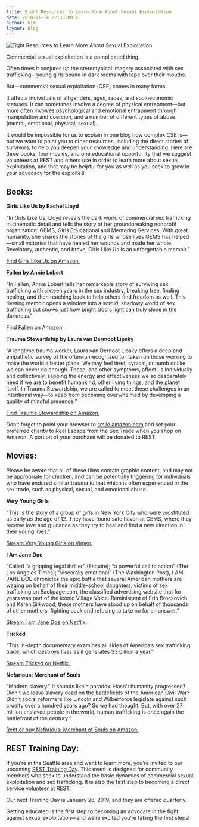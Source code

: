 ```yaml
---
title: Eight Resources to Learn More About Sexual Exploitation
date: 2018-11-14 22:33:00 Z
author: kim
layout: blog
---
```


![Eight Resources to Learn More About Sexual Exploitation](/uploads/REST_Blog_8-Resources.jpg)

Commercial sexual exploitation is a complicated thing. 

Often times it conjures up the stereotypical imagery associated with sex trafficking—young girls bound in dark rooms with tape over their mouths. 

But—commercial sexual exploitation (CSE) comes in many forms. 

It affects individuals of all genders, ages, races, and socioeconomic statuses. It can sometimes involve a degree of physical entrapment—but more often involves psychological and emotional entrapment through manipulation and coercion, and a number of different types of abuse (mental, emotional, physical, sexual). 

It would be impossible for us to explain in one blog how complex CSE is—but we want to point you to other resources, including the direct stories of survivors, to help you deepen your knowledge and understanding. Here are three books, four movies, and one educational opportunity that we suggest volunteers at REST and others use in order to learn more about sexual exploitation, and that may be helpful for you as well as you seek to grow in your advocacy for the exploited: 

## Books:

**Girls Like Us by Rachel Lloyd**

“In Girls Like Us, Lloyd reveals the dark world of commercial sex trafficking in cinematic detail and tells the story of her groundbreaking nonprofit organization: GEMS, Girls Educational and Mentoring Services. With great humanity, she shares the stories of the girls whose lives GEMS has helped—small victories that have healed her wounds and made her whole. Revelatory, authentic, and brave, Girls Like Us is an unforgettable memoir.”

[Find Girls Like Us on Amazon.](https://smile.amazon.com/Girls-Like-Us-Fighting-Memoir/dp/0061582069/)
 
**Fallen by Annie Lobert**

“In Fallen, Annie Lobert tells her remarkable story of surviving sex trafficking with sixteen years in the sex industry, breaking free, finding healing, and then reaching back to help others find freedom as well. This riveting memoir opens a window into a sordid, shadowy world of sex trafficking but shows just how bright God's light can truly shine in the darkness.”

[Find Fallen on Amazon.](https://smile.amazon.com/Fallen-Annie-Lobert/dp/1617958476/)

**Trauma Stewardship by Laura van Dermoot Lipsky**

“A longtime trauma worker, Laura van Dernoot Lipsky offers a deep and empathetic survey of the often-unrecognized toll taken on those working to make the world a better place. We may feel tired, cynical, or numb or like we can never do enough. These, and other symptoms, affect us individually and collectively, sapping the energy and effectiveness we so desperately need if we are to benefit humankind, other living things, and the planet itself. In Trauma Stewardship, we are called to meet these challenges in an intentional way—to keep from becoming overwhelmed by developing a quality of mindful presence.”

[Find Trauma Stewardship on Amazon.](https://smile.amazon.com/Trauma-Stewardship-Everyday-Caring-Others/dp/157675944X/)

Don’t forget to point your browser to [smile.amazon.com](https://smile.amazon.com/) and set your preferred charity to Real Escape from the Sex Trade when you shop on Amazon! A portion of your purchase will be donated to REST.

## Movies:
Please be aware that all of these films contain graphic content, and may not be appropriate for children, and can be potentially triggering for individuals who have endured similar trauma to that which is often experienced in the sex trade, such as physical, sexual, and emotional abuse. 


**Very Young Girls**

“This is the story of a group of girls in New York City who were prostituted as early as the age of 12. They have found safe haven at GEMS, where they receive love and guidance as they try to heal and find a new direction in their young lives.”

[Stream Very Young Girls on Vimeo.](https://vimeo.com/60571430)

**I Am Jane Doe**

“Called “a gripping legal thriller” (Esquire); “a powerful call to action” (The Los Angeles Times); “viscerally emotional” (The Washington Post), I AM JANE DOE chronicles the epic battle that several American mothers are waging on behalf of their middle-school daughters, victims of sex trafficking on Backpage.com, the classified advertising website that for years was part of the iconic Village Voice.  Reminiscent of Erin Brockovich and Karen Silkwood, these mothers have stood up on behalf of thousands of other mothers, fighting back and refusing to take no for an answer.”

[Stream I am Jane Doe on Netflix.](https://www.netflix.com/title/80167459)

**Tricked**

“This in-depth documentary examines all sides of America’s sex trafficking trade, which destroys lives as it generates $3 billion a year.” 

[Stream Tricked on Netflix.](https://www.netflix.com/title/70296748)

**Nefarious: Merchant of Souls**

"Modern slavery." It sounds like a paradox. Hasn't humanity progressed? Didn't we leave slavery dead on the battlefields of the American Civil War? Didn't social reformers like Lincoln and Wilberforce legislate against such cruelty over a hundred years ago? So we had thought. But, with over 27 million enslaved people in the world, human trafficking is once again the battlefront of the century.”

[Rent or buy Nefarious: Merchant of Souls on Amazon.](https://smile.amazon.com/Nefarious-Merchant-Souls-Victor-Malarek/dp/B00REQ4PHM/)

## REST Training Day:
If you’re in the Seattle area and want to learn more, you’re invited to our upcoming [REST Training Day](https://iwantrest.com/events/training-day/). This event is designed for community members who seek to understand the basic dynamics of commercial sexual exploitation and sex trafficking. It is also the first step to becoming a direct service volunteer at REST. 

Our next Training Day is January 26, 2019, and they are offered quarterly. 

Getting educated is the first step to becoming an advocate in the fight against sexual exploitation—and we’re excited you’re taking the first steps! 
